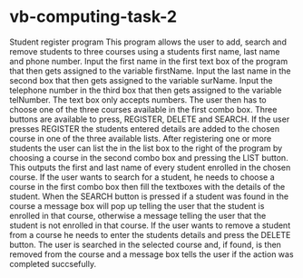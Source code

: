 # vb-computing-task-2
Student register program
This program allows the user to add, search and remove students to three courses using a students first name, last name and phone number.
Input the first name in the first text box of the program that then gets assigned to the variable firstName.
Input the last name in the second box that then gets assigned to the variable surName.
Input the telephone number in the third box that then gets assigned to the variable telNumber. The text box only accepts numbers.
The user then has to choose one of the three courses available in the first combo box.
Three buttons are available to press, REGISTER, DELETE and SEARCH.
If the user presses REGISTER the students entered details are added to the chosen course in one of the three available lists.
After registering one or more students the user can list the in the list box to the right of the program by choosing a course in the second combo box
and pressing the LIST button. This outputs the first and last name of every student enrolled in the chosen course.
If the user wants to search for a student, he needs to choose a course in the first combo box then fill the textboxes with the details of the student.
When the SEARCH button is pressed if a student was found in the course a message box will pop up telling the user that the student is enrolled in
that course, otherwise a message telling the user that the student is not enrolled in that course.
If the user wants to remove a student from a course he needs to enter the students details and press the DELETE button. The user is searched in the
selected course and, if found, is then removed from the course and a message box tells the user if the action was completed succsefully.
